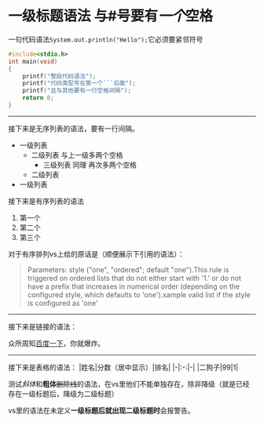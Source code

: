 # 一级标题**语法** 与#号要有*一个*空格

一句代码语法`System.out.println("Hello");`它必须要紧邻符号

```C
#include<stdio.h>
int main(void)
{
    printf("整段代码语法");
    printf("代码类型写在第一个```后面");
    printf("且与其他要有一行空格间隔");
    return 0;
}
```

---
接下来是无序列表的语法，要有一行间隔。

* 一级列表
  * 二级列表 与上一级多两个空格
    * 三级列表 同理 再次多两个空格
  * 二级列表
* 一级列表

接下来是有序列表的语法

1. 第一个
1. 第二个
1. 第三个

对于有序排列vs上给的原话是（顺便展示下引用的语法）：
>Parameters: style ("one", "ordered"; default "one").This rule is triggered on ordered lists that do not either start with '1.' or do not have a prefix that increases in numerical order (depending on the configured style, which defaults to 'one').xample valid list if the style is configured as 'one'

---
接下来是链接的语法：

众所周知[百度一下](https://www.baidu.com)，你就爆炸。

---
接下来是表格的语法：
|姓名|分数（居中显示）|排名|
|-|:-:|-|
|二狗子|99|1|

测试*斜体*和**粗体**~~删除线~~的语法，在vs里他们不能单独存在，除非降级（就是已经存在一级标题后，降级为二级标题）

vs里的语法在未定义**一级标题后就出现二级标题时**会报警告。